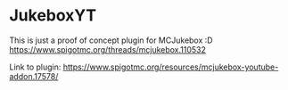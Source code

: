 # JukeboxYT

This is just a proof of concept plugin for MCJukebox :D
https://www.spigotmc.org/threads/mcjukebox.110532

Link to plugin:
https://www.spigotmc.org/resources/mcjukebox-youtube-addon.17578/
